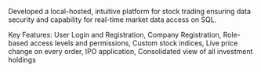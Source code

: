 Developed a local-hosted, intuitive platform for stock trading ensuring data security and capability for real-time market data access on SQL.

Key Features: User Login and Registration, Company Registration, Role-based access levels and permissions, Custom stock indices, Live price change on every order, IPO application, Consolidated view of all investment holdings
